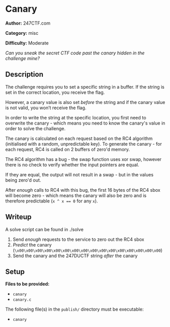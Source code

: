 # Canary

**Author:** 247CTF.com

**Category:** misc

**Difficulty:** Moderate

_Can you sneak the secret CTF code past the canary hidden in the challenge mine?_

## Description
The challenge requires you to set a specific string in a buffer. If the string is set in the correct location, you receive the flag.

However, a canary value is also set _before_ the string and if the canary value is not valid, you won’t receive the flag.

In order to write the string at the specific location, you first need to overwrite the canary - which means you need to know the canary's value in order to solve the challenge.

The canary is calculated on each request based on the RC4 algorithm (initialised with a random, unpredictable key).  To generate the canary - for each request, RC4 is called on 2 buffers of zero'd memory.

The RC4 algorithm has a bug - the swap function uses xor swap, however there is no check to verify whether the input pointers are equal.

If they are equal, the output will not result in a swap - but in the values being zero'd out.

After _enough_ calls to RC4 with this bug, the first 16 bytes of the RC4 sbox will become zero - which means the canary will also be zero and is therefore predictable (`x ^ x == 0` for any `x`).

## Writeup
A solve script can be found in ./solve

1. Send _enough_ requests to the service to zero out the RC4 sbox
2. _Predict_ the canary (`\x00\x00\x00\x00\x00\x00\x00\x00\x00\x00\x00\x00\x00\x00\x00\x00`)
3. Send the canary and the 247DUCTF string _after_ the canary

## Setup
**Files to be provided:**

* `canary`
* `canary.c`

The following file(s) in the `publish/` directory must be executable:

* `canary`
